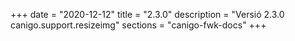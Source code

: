 +++
date        = "2020-12-12"
title       = "2.3.0"
description = "Versió 2.3.0 canigo.support.resizeimg"
sections    = "canigo-fwk-docs"
+++